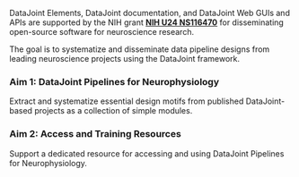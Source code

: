 DataJoint Elements, DataJoint documentation, and DataJoint Web GUIs and APIs are supported by the NIH grant [**NIH U24 NS116470**](https://reporter.nih.gov/project-details/10891663) for disseminating open-source software for neuroscience research.

The goal is to systematize and disseminate data pipeline designs from leading neuroscience projects using the DataJoint framework.

### Aim 1: DataJoint Pipelines for Neurophysiology

Extract and systematize essential design motifs from published DataJoint-based projects as a collection of simple modules.

### Aim 2: Access and Training Resources

Support a dedicated resource for accessing and using DataJoint Pipelines for Neurophysiology.
